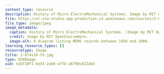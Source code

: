 ```yaml
---
content_type: resource
description: History of Micro ElectroMechanical Systems. Image by MIT OpenCourseWare.
file: https://ol-ocw-studio-app-production.s3.amazonaws.com/courses/2-674-micro-nano-engineering-laboratory-spring-2016/e1bf10f1be412ab6affba6798c422abd_2-674s16-th.jpg
file_type: image/jpeg
image_metadata:
  caption: History of Micro ElectroMechanical Systems. (Image by MIT OpenCourseWare.)
  credit: Image by MIT OpenCourseWare.
  image-alt: A diagram listing MEMS records between 1950 and 2000.
learning_resource_types: []
resourcetype: Image
title: 2-674s16-th.jpg
type: OCWImage
uid: e1bf10f1-be41-2ab6-affb-a6798c422abd
---
```

